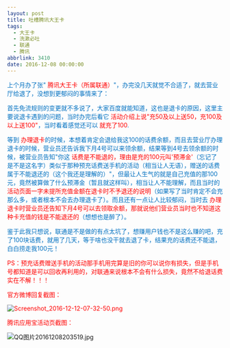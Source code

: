 ```yaml
---
layout: post
title: 吐槽腾讯大王卡
tags:
  - 大王卡
  - 洗漱必吐
  - 联通
  - 腾讯
abbrlink: 3410
date: 2016-12-08 00:00:00
---
```


<!-- build time:Sat Jun 23 2018 12:05:16 GMT+0800 (中国标准时间) -->

<span style="color:#0070c0">上个月办了张" <span style="color:red">腾讯大王卡（所属联通）</span>"，办完没几天就觉不合适了，就去营业厅给退了，没想到更郁闷的事情来了：</span>

<span style="color:#0070c0">首先免流规则的变更就不多说了，大家百度就能知道，这也是退卡的原因，这里主要说退卡遇到的问题，当时办完后看它 <span style="color:red">活动介绍上说"充50及以上送50，充100及以上送100"</span>，当时看着感觉还可以 <span style="color:red">就充了100</span>.</span>

<span style="color:#0070c0">等到 <span style="color:red">办理退卡</span>的时候，本想着肯定会退给我这100的话费余额，而且去营业厅办理退卡的时候，营业员还告诉我下月4号可以来领余额，结果等到4号去领余额的时候，被营业员告知"你这 <span style="color:red">话费是不能退的，理由是充的100元叫'预滞金'</span>（忘记了是不是这名字）类似于那种预充话费送手机的活动（相当让人无语），赠送的话费属于不能退还的（这个我还是理解的）"，但最让人生气的就是自己充值的那100元，竟然被算做了什么预滞金（暂且就这样叫），相当让人不能理解，而且当时的 <span style="color:red">活动页面一字未提所充值金额在退卡时不予退还的说明</span>（如果写了当时肯定不会充那么多，或者根本不会去办理退卡了）。而且还有一点让人比较郁闷，当时去 <span style="color:red">办理退卡时营业员还告知下月4号可以去领取余额，那就说他们营业员当时也不知道这种卡充值的钱是不能退还的</span>（想想也是醉了）。</span>

<span style="color:#0070c0">鉴于此我只想说，联通是不是做的有点太坑了，想赚用户钱也不是这么赚的吧，充了100块话费，就用了几天，等于啥也没干就去退了卡，结果充的话费还不能退，白白捞走我100元！</span>

<span style="font-size:14px;color:red">PS：预充话费赠送手机的活动那手机用完算是旧的你可以说你有损失，但是手机号都知道是可以回收再利用的，对联通来说根本不会有什么损失，竟然不给退话费实在不解！！！</span>

<span style="color:red">官方微博回复截图：</span>

<span style="color:red">![Screenshot_2016-12-12-07-32-50.png](http://image.bmqy.net/uploads/2016/12/1481520603909726.png "1481520603909726.png")</span>

<span style="color:red"></span>

<span style="color:red">腾讯应用宝活动页截图：</span>

![QQ图片20161208203519.jpg](http://image.bmqy.net/uploads/2016/12/1481200568167857.jpg "1481200568167857.jpg")
<!-- rebuild by neat -->